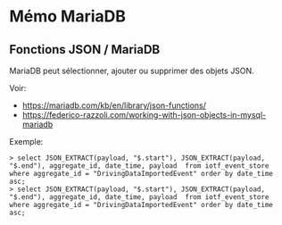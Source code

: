 # Mémo MariaDB


## Fonctions JSON / MariaDB 

MariaDB peut sélectionner, ajouter ou supprimer des objets JSON.

Voir: 
- https://mariadb.com/kb/en/library/json-functions/
- https://federico-razzoli.com/working-with-json-objects-in-mysql-mariadb

Exemple:
    
    > select JSON_EXTRACT(payload, "$.start"), JSON_EXTRACT(payload, "$.end"), aggregate_id, date_time, payload  from iotf_event_store where aggregate_id = "DrivingDataImportedEvent" order by date_time asc;
    > select JSON_EXTRACT(payload, "$.start"), JSON_EXTRACT(payload, "$.end"), aggregate_id, date_time, payload  from iotf_event_store where aggregate_id = "DrivingDataImportedEvent" order by date_time asc;
